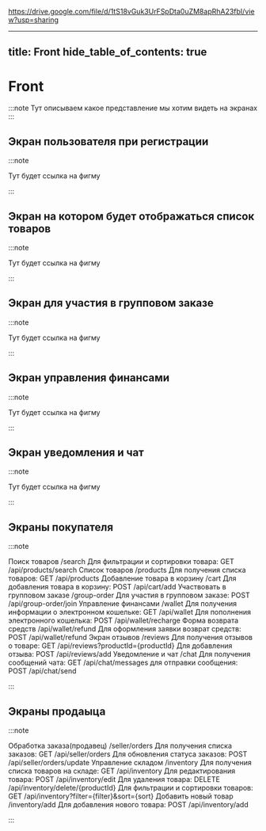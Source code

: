 https://drive.google.com/file/d/1tS18vGuk3UrFSpDta0uZM8apRhA23fbI/view?usp=sharing

---
title: Front
hide_table_of_contents: true
---

# Front

:::note
Тут описываем какое представление мы хотим видеть на экранах
:::

## Экран пользователя при регистрации

:::note

Тут будет ссылка на фигму

:::

## Экран на котором будет отображаться список товаров 

:::note

Тут будет ссылка на фигму

:::


## Экран для участия в групповом заказе

:::note

Тут будет ссылка на фигму

:::


## Экран управления финансами

:::note

Тут будет ссылка на фигму

:::

## Экран уведомления и чат 

:::note

Тут будет ссылка на фигму

:::

## Экраны покупателя

:::note 

Поиск товаров	/search	Для фильтрации и сортировки товара: GET /api/products/search
Список товаров	/products	Для получения списка товаров: GET /api/products
Добавление товара в корзину	/cart	Для добавления товара в корзину: POST /api/cart/add
Участвовать в групповом заказе	/group-order	Для участия в групповом заказе:
POST /api/group-order/join
Управление финансами	/wallet	Для получения информации о электронном кошельке: GET /api/wallet
Для пополнения электронного кошелька: POST /api/wallet/recharge
Форма возврата средств	/api/wallet/refund	Для оформления заявки возврат средств: POST /api/wallet/refund
Экран отзывов	/reviews	Для получения отзывов о товаре: GET /api/reviews?productId={productId}
Для добавления отзыва: POST /api/reviews/add
Уведомление и чат	/chat	Для получения сообщений чата:  GET /api/chat/messages
для отправки сообщения: POST /api/chat/send

:::

## Экраны продаыца

:::note 

Обработка заказа(продавец)	/seller/orders	Для получения списка заказов: GET /api/seller/orders
Для обновления статуса заказов: POST /api/seller/orders/update
Управление складом	/inventory	Для получения списка товаров на складе: GET /api/inventory
Для редактирования товара: POST /api/inventory/edit
Для удаления товара: DELETE /api/inventory/delete/{productId}
Для фильтрации и сортировки товаров: GET /api/inventory?filter={filter}&sort={sort}
Добавить новый товар	/inventory/add	Для добавления нового товара: POST /api/inventory/add

:::